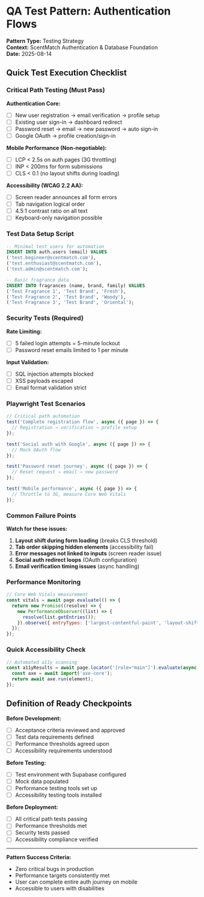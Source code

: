 # QA Test Pattern: Authentication Flows

**Pattern Type:** Testing Strategy  
**Context:** ScentMatch Authentication & Database Foundation  
**Date:** 2025-08-14  

## Quick Test Execution Checklist

### Critical Path Testing (Must Pass)

**Authentication Core:**
- [ ] New user registration → email verification → profile setup
- [ ] Existing user sign-in → dashboard redirect
- [ ] Password reset → email → new password → auto sign-in
- [ ] Google OAuth → profile creation/sign-in

**Mobile Performance (Non-negotiable):**
- [ ] LCP < 2.5s on auth pages (3G throttling)
- [ ] INP < 200ms for form submissions
- [ ] CLS < 0.1 (no layout shifts during loading)

**Accessibility (WCAG 2.2 AA):**
- [ ] Screen reader announces all form errors
- [ ] Tab navigation logical order
- [ ] 4.5:1 contrast ratio on all text
- [ ] Keyboard-only navigation possible

### Test Data Setup Script

```sql
-- Minimal test users for automation
INSERT INTO auth.users (email) VALUES
('test.beginner@scentmatch.com'),
('test.enthusiast@scentmatch.com'),
('test.admin@scentmatch.com');

-- Basic fragrance data
INSERT INTO fragrances (name, brand, family) VALUES
('Test Fragrance 1', 'Test Brand', 'Fresh'),
('Test Fragrance 2', 'Test Brand', 'Woody'),
('Test Fragrance 3', 'Test Brand', 'Oriental');
```

### Security Tests (Required)

**Rate Limiting:**
- [ ] 5 failed login attempts = 5-minute lockout
- [ ] Password reset emails limited to 1 per minute

**Input Validation:**
- [ ] SQL injection attempts blocked
- [ ] XSS payloads escaped
- [ ] Email format validation strict

### Playwright Test Scenarios

```javascript
// Critical path automation
test('Complete registration flow', async ({ page }) => {
  // Registration → verification → profile setup
});

test('Social auth with Google', async ({ page }) => {
  // Mock OAuth flow
});

test('Password reset journey', async ({ page }) => {
  // Reset request → email → new password
});

test('Mobile performance', async ({ page }) => {
  // Throttle to 3G, measure Core Web Vitals
});
```

### Common Failure Points

**Watch for these issues:**
1. **Layout shift during form loading** (breaks CLS threshold)
2. **Tab order skipping hidden elements** (accessibility fail)
3. **Error messages not linked to inputs** (screen reader issue)
4. **Social auth redirect loops** (OAuth configuration)
5. **Email verification timing issues** (async handling)

### Performance Monitoring

```javascript
// Core Web Vitals measurement
const vitals = await page.evaluate(() => {
  return new Promise((resolve) => {
    new PerformanceObserver((list) => {
      resolve(list.getEntries());
    }).observe({ entryTypes: ['largest-contentful-paint', 'layout-shift'] });
  });
});
```

### Quick Accessibility Check

```javascript
// Automated a11y scanning
const a11yResults = await page.locator('[role="main"]').evaluate(async (element) => {
  const axe = await import('axe-core');
  return await axe.run(element);
});
```

## Definition of Ready Checkpoints

**Before Development:**
- [ ] Acceptance criteria reviewed and approved
- [ ] Test data requirements defined
- [ ] Performance thresholds agreed upon
- [ ] Accessibility requirements understood

**Before Testing:**
- [ ] Test environment with Supabase configured
- [ ] Mock data populated
- [ ] Performance testing tools set up
- [ ] Accessibility testing tools installed

**Before Deployment:**
- [ ] All critical path tests passing
- [ ] Performance thresholds met
- [ ] Security tests passed
- [ ] Accessibility compliance verified

---

**Pattern Success Criteria:**
- Zero critical bugs in production
- Performance targets consistently met
- User can complete entire auth journey on mobile
- Accessible to users with disabilities